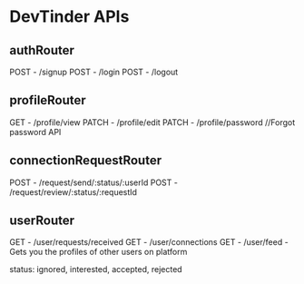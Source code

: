 # DevTinder APIs

## authRouter
POST - /signup
POST - /login
POST - /logout

## profileRouter
GET - /profile/view
PATCH - /profile/edit
PATCH - /profile/password //Forgot password API


## connectionRequestRouter

POST - /request/send/:status/:userId
POST - /request/review/:status/:requestId

## userRouter

GET - /user/requests/received
GET - /user/connections
GET - /user/feed - Gets you the profiles of other users on platform


status: ignored, interested, accepted, rejected